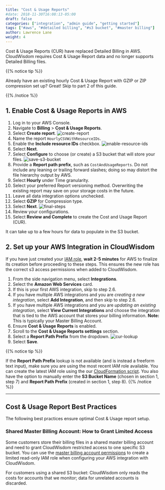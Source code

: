 ```yaml
---
title: "Cost & Usage Reports"
#date: 2018-11-30T16:08:13-05:00
draft: false
categories: ["integration", "admin guide", "getting started"]
tags: ["#aws", "#detailed billing", "#s3 bucket", "#master billing"]
author: Lawrence Lane
weight: 4
---
```


Cost & Usage Reports (CUR) have replaced Detailed Billing in AWS. CloudWisdom requires Cost & Usage Report data and no longer supports Detailed Billing files.

{{% notice tip %}}

Already have an existing hourly Cost & Usage Report with GZIP or ZIP compression set up? Great! Skip to part 2 of this guide.

{{% /notice %}}

## 1. Enable Cost & Usage Reports in AWS

1. Log in to your AWS Console.
2. Navigate to **Billing** > **Cost & Usage Reports**.
3. Select **Create report**.
![create-report](/images/aws-cur/create-report.png)
4. Name the report `HourlyCSVWithResourceIDs`.
5. Enable the **Include resource IDs** checkbox.
![enable-resource-ids](/images/aws-cur/enable-resource-ids.png)
6. Select **Next**.
7. Select **Configure** to choose (or create) a S3 bucket that will store your files.
![save-s3-bucket](/images/aws-cur/save-s3-bucket.png)
8. Provide a **Report path prefix**, such as `CostAndUsageReports`. Do not include any leaning or trailing forward slashes; doing so may distort the file hierarchy output by AWS.
9. Select **Hourly** under Time granularity.
10. Select your preferred Report versioning method. Overwriting the existing report may save on your storage costs in the future.
11. Leave all data integration options unchecked.
12. Select **GZIP** for Compression type.
13. Select **Next**.
![final-steps](/images/aws-cur/final-steps.png)
14. Review your configurations.
16. Select **Review and Complete** to create the Cost and Usage Report (CUR).

It can take up to a few hours for data to populate in the S3 bucket.

## 2. Set up your AWS Integration in CloudWisdom

If you have just created your [IAM role][1], **wait 2-5 minutes** for AWS to finalize its creation before proceeding to these steps. This ensures the new role has the correct s3 access permissions when added to CloudWisdom.

1. From the side navigation menu, select **Integrations**.
2. Select the **Amazon Web Services** card.
3. If this is your first AWS integration, skip to step 2.6.
4. If you have multiple AWS integrations and you are *creating a new integration*, select **Add Integration**, and then skip to step 2.6.
5. If you have multiple AWS integrations and you are *updating an existing integration*, select **View Current Integrations** and choose the integration that is tied to the AWS account that stores your billing information. **Note:** This is typically your Master Billing Account. 
6. Ensure **Cost & Usage Reports** is enabled.
7. Scroll to the **Cost & Usage Reports settings** section.
8. Select a **Report Path Prefix** from the dropdown.
![cur-lookup](/images/aws-cur/cur-lookup.png)
9. Select **Save**.  

{{% notice tip %}}

If the **Report Path Prefix** lookup is not available (and is instead a freeform text input), make sure you are using the most recent IAM role available. You can create the latest IAM role using the our [CloudFormation script](/integrations/aws-integration/aws-cloudformation-installation/).
You also have the option to manually enter the **S3 Bucket Name** (chosen in section 1, step 7) and **Report Path Prefix** (created in section 1, step 8).
{{% /notice %}}

---

## Cost & Usage Report Best Practices

The following best practices ensure optimal Cost & Usage report setup.

### Shared Master Billing Account: How to Grant Limited Access

Some customers store their billing files in a shared master billing account and need to grant CloudWisdom restricted access to one specific S3 bucket. You can use the [master billing account permissions](/integrations/aws-integration/aws-iam-installation/#master-billing-account-permissions) to create a limited read-only IAM role when configuring your AWS integration with CloudWisdom.

For customers using a shared S3 bucket: CloudWisdom only reads the costs for accounts that we monitor; data for unrelated accounts is discarded.


[1]: /integrations/aws-integration/aws-cloudformation-installation/
